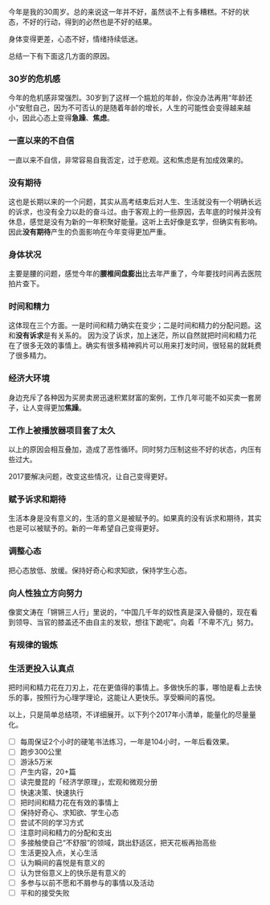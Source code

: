今年是我的30周岁。总的来说这一年并不好，虽然谈不上有多糟糕。不好的状态，不好的行动，得到的必然也是不好的结果。

身体变得更差，心态不好，情绪持续低迷。

总结一下有下面这几方面的原因。

### 30岁的危机感
今年的危机感非常强烈。30岁到了这样一个尴尬的年龄，你没办法再用“年龄还小”安慰自己，因为不可否认的是随着年龄的增长，人生的可能性会变得越来越小，因此心态上变得**急躁**、**焦虑**。

### 一直以来的不自信
一直以来不自信，非常容易自我否定，过于悲观。这和焦虑是有加成效果的。

### 没有期待
这也是长期以来的一个问题，其实从高考结束后对人生、生活就没有一个明确长远的诉求，也没有全力以赴的奋斗过。由于客观上的一些原因，去年底的时候并没有休息，感觉是没有为新的一年积聚好能量。这听上去好像是玄学，但确实有影响。因此**没有期待**产生的负面影响在今年变得更加严重。

### 身体状况
主要是腰的问题，感觉今年的**腰椎间盘膨出**比去年严重了，今年要找时间再去医院拍片查下。

### 时间和精力
这体现在三个方面。一是时间和精力确实在变少；二是时间和精力的分配问题。这和**没有诉求**是有关系的。
因为没了诉求，加上迷茫，所以自然就把时间和精力花在了很多无效的事情上。确实有很多精神鸦片可以用来打发时间，很轻易的就耗费了很多精力。

### 经济大环境
身边充斥了各种因为买房卖房迅速积累财富的案例，工作几年可能不如买卖一套房子，让人变得更加**焦躁**。

### 工作上被播放器项目套了太久

以上的原因会相互叠加，造成了恶性循环。同时努力压制这些不好的状态，内压有些过大。

2017要解决问题，改变这些情况，让自己变得更好。

### 赋予诉求和期待
生活本身是没有意义的，生活的意义是被赋予的。如果真的没有诉求和期待，其实也是可以被赋予的。新的一年希望自己变得更好。

### 调整心态
把心态放低、放缓。保持好奇心和求知欲，保持学生心态。

### 向人性独立方向努力
像窦文涛在「锵锵三人行」里说的，“中国几千年的奴性真是深入骨髓的，现在看到领导、当官的膝盖还不由自主的发软，想往下跪呢”。向着「不卑不亢」努力。

### 有规律的锻炼

### 生活更投入认真点
把时间和精力花在刀刃上，花在更值得的事情上。多做快乐的事，哪怕是看上去快乐的事，按照行为心理学理论，这能让人更快乐。享受瞬间的喜悦。

以上，只是简单总结项，不详细展开。以下列个2017年小清单，能量化的尽量量化。
- [ ] 每周保证2个小时的硬笔书法练习，一年是104小时，一年后看效果。
- [ ] 跑步300公里
- [ ] 游泳5万米
- [ ] 产生内容，20+篇
- [ ] 读完曼昆的「经济学原理」，宏观和微观分册
- [ ] 快速决策、快速执行
- [ ] 把时间和精力花在有效的事情上
- [ ] 保持好奇心、求知欲、学生心态
- [ ] 尝试不同的学习方式
- [ ] 注意时间和精力的分配和支出
- [ ] 多接触使自己“不舒服”的领域，跳出舒适区，把天花板再抬高些
- [ ] 生活更投入点，关心生活
- [ ] 认为瞬间的喜悦是有意义的
- [ ] 认为世俗意义上的快乐是有意义的
- [ ] 多参与以前不愿和不屑参与的事情以及活动
- [ ] 平和的接受失败
